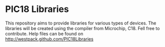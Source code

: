 PIC18 Libraries
===============

This repository aims to provide libraries for various types of devices. The libraries will be created using the compiler from Microchip, C18. Fell free to contribute.
Help files can be found on http://westpack.github.com/PIC18Libraries